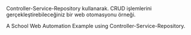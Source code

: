 Controller-Service-Repository kullanarak.
CRUD işlemlerini gerçekleştirebileceğiniz bir web otomasyonu örneği.

A School Web Automation Example using Controller-Service-Repository.
